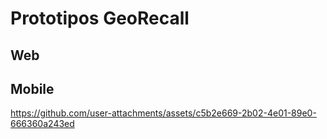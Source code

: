 # Prototipos GeoRecall

## Web

## Mobile

https://github.com/user-attachments/assets/c5b2e669-2b02-4e01-89e0-666360a243ed

